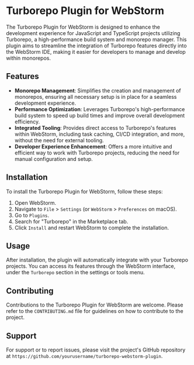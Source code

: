 # Turborepo Plugin for WebStorm

The Turborepo Plugin for WebStorm is designed to enhance the development experience for JavaScript and TypeScript projects utilizing Turborepo, a high-performance build system and monorepo manager. This plugin aims to streamline the integration of Turborepo features directly into the WebStorm IDE, making it easier for developers to manage and develop within monorepos.

## Features

- **Monorepo Management**: Simplifies the creation and management of monorepos, ensuring all necessary setup is in place for a seamless development experience.
- **Performance Optimization**: Leverages Turborepo's high-performance build system to speed up build times and improve overall development efficiency.
- **Integrated Tooling**: Provides direct access to Turborepo's features within WebStorm, including task caching, CI/CD integration, and more, without the need for external tooling.
- **Developer Experience Enhancement**: Offers a more intuitive and efficient way to work with Turborepo projects, reducing the need for manual configuration and setup.

## Installation

To install the Turborepo Plugin for WebStorm, follow these steps:

1. Open WebStorm.
2. Navigate to `File` > `Settings` (or `WebStorm` > `Preferences` on macOS).
3. Go to `Plugins`.
4. Search for "Turborepo" in the Marketplace tab.
5. Click `Install` and restart WebStorm to complete the installation.

## Usage

After installation, the plugin will automatically integrate with your Turborepo projects. You can access its features through the WebStorm interface, under the `Turborepo` section in the settings or tools menu.

## Contributing

Contributions to the Turborepo Plugin for WebStorm are welcome. Please refer to the `CONTRIBUTING.md` file for guidelines on how to contribute to the project.

## Support

For support or to report issues, please visit the project's GitHub repository at `https://github.com/yourusername/turborepo-webstorm-plugin`.
